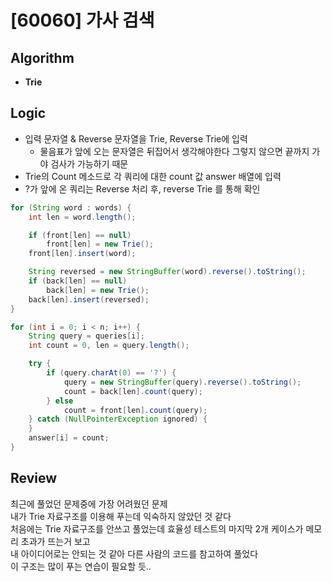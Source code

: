 # [60060] 가사 검색
## Algorithm
- **Trie**

## Logic
- 입력 문자열 & Reverse 문자열을 Trie, Reverse Trie에 입력
  - 물음표가 앞에 오는 문자열은 뒤집어서 생각해야한다 그렇지 않으면 끝까지 가야 검사가 가능하기 때문
- Trie의 Count 메소드로 각 쿼리에 대한 count 값 answer 배열에 입력
- ?가 앞에 온 쿼리는 Reverse 처리 후, reverse Trie 를 통해 확인

```java
for (String word : words) {
    int len = word.length();

    if (front[len] == null)
        front[len] = new Trie();
    front[len].insert(word);

    String reversed = new StringBuffer(word).reverse().toString();
    if (back[len] == null)
        back[len] = new Trie();
    back[len].insert(reversed);
}

for (int i = 0; i < n; i++) {
    String query = queries[i];
    int count = 0, len = query.length();

    try {
        if (query.charAt(0) == '?') {
            query = new StringBuffer(query).reverse().toString();
            count = back[len].count(query);
        } else
            count = front[len].count(query);
    } catch (NullPointerException ignored) {
    }
    answer[i] = count;
}
```

## Review
최근에 풀었던 문제중에 가장 어려웠던 문제  
내가 Trie 자료구조를 이용해 푸는데 익숙하지 않았던 것 같다  
처음에는 Trie 자료구조를 안쓰고 풀었는데 효율성 테스트의 마지막 2개 케이스가 메모리 초과가 뜨는거 보고  
내 아이디어로는 안되는 것 같아 다른 사람의 코드를 참고하여 풀었다  
이 구조는 많이 푸는 연습이 필요할 듯..